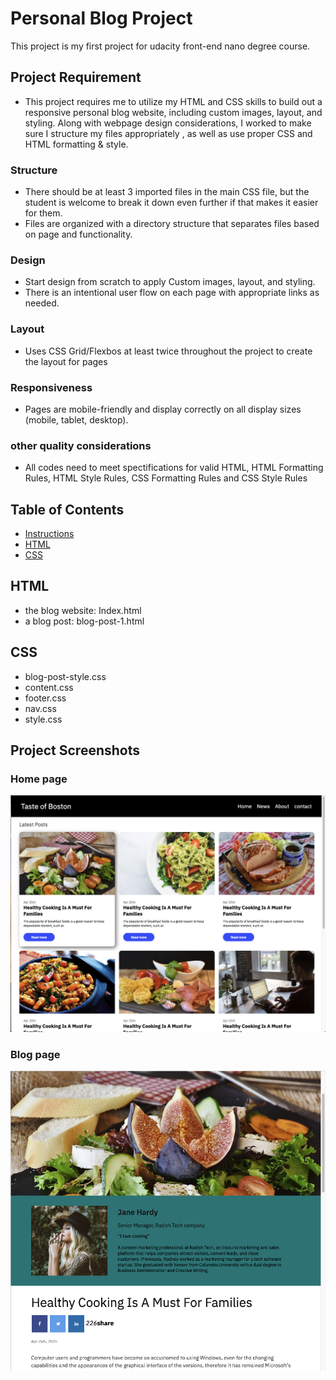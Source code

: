 # Personal Blog Project
This project is my first project for udacity front-end nano degree course. 

## Project Requirement
* This project requires me to utilize my HTML and CSS skills to build out a responsive personal blog website, including custom images, layout, and styling. Along with webpage design considerations, I worked to make sure I structure my files appropriately , as well as use proper CSS and HTML formatting & style.

### Structure
* There should be at least 3 imported files in the main CSS file, but the student is welcome to break it down even further if that makes it easier for them.
* Files are organized with a directory structure that separates files based on page and functionality.
### Design
* Start design from scratch to apply Custom images, layout, and styling.
* There is an intentional user flow on each page with appropriate links as needed.
### Layout
* Uses CSS Grid/Flexbos at least twice throughout the project to create the layout for pages
### Responsiveness
* Pages are mobile-friendly and display correctly on all display sizes (mobile, tablet, desktop).
### other quality considerations
* All codes need to meet spectifications for valid HTML, HTML Formatting Rules, HTML Style Rules, CSS Formatting Rules and CSS Style Rules

## Table of Contents

* [Instructions](https://classroom.udacity.com/nanodegrees/nd0011/parts/819dc899-4e21-4884-b050-2328896d87c0/modules/a280da9f-d026-43e4-a06c-279d7bff7faa/lessons/07824c5b-26fb-4178-92f6-4709ddbc2bf0/project)
* [HTML](##HTML)
* [CSS](##CSS)

## HTML
* the blog website: Index.html
* a blog post: blog-post-1.html

## CSS
* blog-post-style.css
* content.css
* footer.css
* nav.css
* style.css


## Project Screenshots
### Home page
![Website Home Page Screenshot](/img/Homepage.png)
### Blog page
![Website Home Page Screenshot](/img/Blogpage.png)



